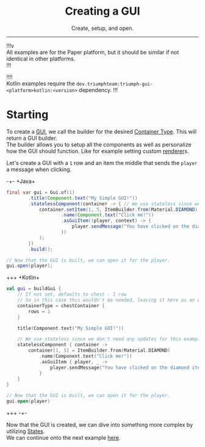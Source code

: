 <center><h1>Creating a GUI</h1></center>
<center><p>Create, setup, and open.</p></center>

---

!!!v  
All examples are for the Paper platform, but it should be similar if not identical in other platforms.  
!!!

!!!!  
Kotlin examples require the `dev.triumphteam:triumph-gui-<platform>kotlin:<version>` dependency.
!!!

# Starting

To create a [GUI](/gui), we call the builder for the desired [Container Type](/container-type). This will return a GUI
builder.  
The builder allows you to setup all the components as well as personalize how the GUI should function. Like for example
setting custom [renderer](/renderer)s.

Let's create a GUI with a `1` row and an item the middle that sends the `player` a message when clicking.

-+-
+Java+

```java
final var gui = Gui.of(1)
        .title(Component.text("My Simple GUI!"))
        .statelessComponent(container -> { // We use stateless since we don't need any updates for this example
            container.setItem(1, 5, ItemBuilder.from(Material.DIAMOND)
                    .name(Component.text("Click me!"))
                    .asGuiItem((player, context) -> {
                        player.sendMessage("You have clicked on the diamond item!");
                    })
            );
        })
        .build();

// Now that the GUI is built, we can open it for the player.
gui.open(player);
```
+++
+Kotlin+
```kotlin
val gui = buildGui {
    // If not set, defaults to chest - 1 row
    // So in this case this wouldn't be needed, leaving it here as an example
    containerType = chestContainer {
        rows = 1
    }

    title(Component.text("My Simple GUI!"))

    // We use stateless since we don't need any updates for this example
    statelessComponent { container ->
        container[1, 5] = ItemBuilder.from(Material.DIAMOND)
            .name(Component.text("Click me!"))
            .asGuiItem { player, _ ->
                player.sendMessage("You have clicked on the diamond item!")
            }
    }
}

// Now that the GUI is built, we can open it for the player.
gui.open(player)
```
+++
-+-

Now that the GUI is created, we can dive into something more complex by utilizing [States](/states).  
We can continue onto the next example [here](/using-states).
